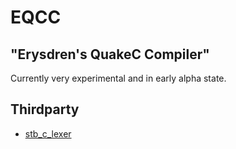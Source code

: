 # EQCC

## "Erysdren's QuakeC Compiler"

Currently very experimental and in early alpha state.

## Thirdparty

* [stb_c_lexer](https://github.com/nothings/stb/blob/master/stb_c_lexer.h)
